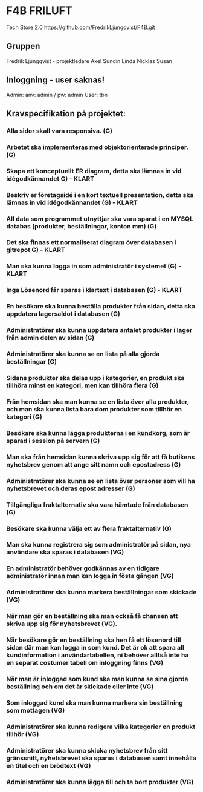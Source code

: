 # F4B FRILUFT
Tech Store 2.0 
https://github.com/FredrikLjungqvist/F4B.git

## Gruppen
Fredrik Ljungqvist - projektledare
Axel Sundin
Linda 
Nicklas
Susan

## Inloggning - user saknas!
Admin: anv: admin / pw: admin
User: tbn

## Kravspecifikation på projektet:

### Alla sidor skall vara responsiva. (G) 
### Arbetet ska implementeras med objektorienterade principer. (G)
### Skapa ett konceptuellt ER diagram, detta ska lämnas in vid idégodkännandet G) - KLART
### Beskriv er företagsidé i en kort textuell presentation, detta ska lämnas in vid idégodkännandet (G) - KLART
### All data som programmet utnyttjar ska vara sparat i en MYSQL databas (produkter, beställningar, konton mm) (G)
### Det ska finnas ett normaliserat diagram över databasen i gitrepot G) - KLART
### Man ska kunna logga in som administratör i systemet (G) - KLART
### Inga Lösenord får sparas i klartext i databasen (G) - KLART
### En besökare ska kunna beställa produkter från sidan, detta ska uppdatera lagersaldot i databasen (G)
### Administratörer ska kunna uppdatera antalet produkter i lager från admin delen av sidan (G)
### Administratörer ska kunna se en lista på alla gjorda beställningar (G)
### Sidans produkter ska delas upp i kategorier, en produkt ska tillhöra minst en kategori, men kan tillhöra flera (G)
### Från hemsidan ska man kunna se en lista över alla produkter, och man ska kunna lista bara dom produkter som tillhör en kategori (G)
### Besökare ska kunna lägga produkterna i en kundkorg, som är sparad i session på servern (G)
### Man ska från hemsidan kunna skriva upp sig för att få butikens nyhetsbrev genom att ange sitt namn och epostadress (G)
### Administratörer ska kunna se en lista över personer som vill ha nyhetsbrevet och deras epost adresser (G)
### Tillgängliga fraktalternativ ska vara hämtade från databasen (G)
### Besökare ska kunna välja ett av flera fraktalternativ (G)

### Man ska kunna registrera sig som administratör på sidan, nya användare ska sparas i databasen (VG)       
### En administratör behöver godkännas av en tidigare administratör innan man kan logga in fösta gången (VG)
### Administratörer ska kunna markera beställningar som skickade (VG)
### När man gör en beställning ska man också få chansen att skriva upp sig för nyhetsbrevet (VG).
### När besökare gör en beställning ska hen få ett lösenord till sidan där man kan logga in som kund. Det är ok att spara all kundinformation i användartabellen, ni behöver alltså inte ha en separat costumer tabell om inloggning finns (VG)
### När man är inloggad som kund ska man kunna se sina gjorda beställning och om det är skickade eller inte (VG)
### Som inloggad kund ska man kunna markera sin beställning som mottagen (VG)
### Administratörer ska kunna redigera vilka kategorier en produkt tillhör (VG)
### Administratörer ska kunna skicka nyhetsbrev från sitt gränssnitt, nyhetsbrevet ska sparas i databasen samt innehålla en titel och en brödtext (VG)
### Administratörer ska kunna lägga till och ta bort produkter (VG)


